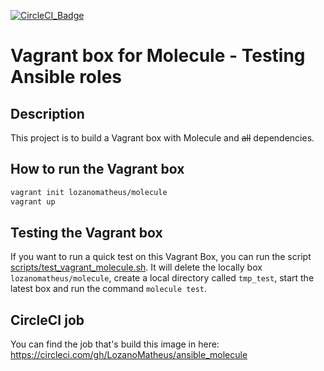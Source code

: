 [![CircleCI_Badge](https://img.shields.io/circleci/build/github/LozanoMatheus/ansible_molecule/CircleCI.svg?style=plastic)](https://circleci.com/gh/LozanoMatheus/ansible_molecule/tree/CircleCI)

# Vagrant box for Molecule - Testing Ansible roles

## Description

This project is to build a Vagrant box with Molecule and ~~all~~ dependencies.

## How to run the Vagrant box

```bash
vagrant init lozanomatheus/molecule
vagrant up
```

## Testing the Vagrant box

If you want to run a quick test on this Vagrant Box, you can run the script [scripts/test_vagrant_molecule.sh](scripts/test_vagrant_molecule.sh). It will delete the locally box `lozanomatheus/molecule`, create a local directory called `tmp_test`, start the latest box and run the command `molecule test`.

## CircleCI job

You can find the job that's build this image in here: https://circleci.com/gh/LozanoMatheus/ansible_molecule

